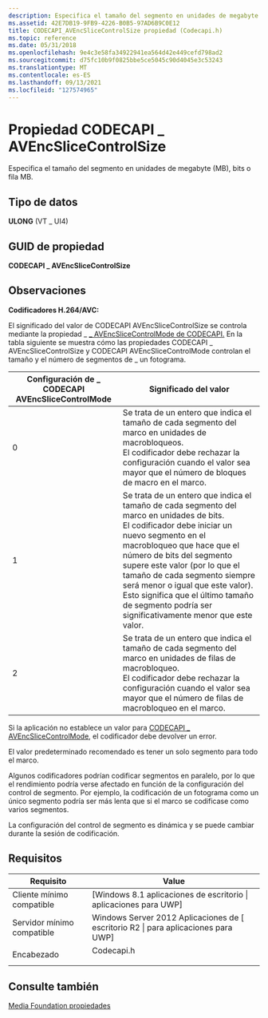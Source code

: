 ```yaml
---
description: Especifica el tamaño del segmento en unidades de megabyte (MB), bits o fila MB.
ms.assetid: 42E7DB19-9FB9-4226-B0B5-97AD6B9C0E12
title: CODECAPI_AVEncSliceControlSize propiedad (Codecapi.h)
ms.topic: reference
ms.date: 05/31/2018
ms.openlocfilehash: 9e4c3e58fa34922941ea564d42e449cefd798ad2
ms.sourcegitcommit: d75fc10b9f0825bbe5ce5045c90d4045e3c53243
ms.translationtype: MT
ms.contentlocale: es-ES
ms.lasthandoff: 09/13/2021
ms.locfileid: "127574965"
---
```

# <a name="codecapi_avencslicecontrolsize-property"></a>Propiedad CODECAPI \_ AVEncSliceControlSize

Especifica el tamaño del segmento en unidades de megabyte (MB), bits o fila MB.

## <a name="data-type"></a>Tipo de datos

**ULONG** (VT \_ UI4)

## <a name="property-guid"></a>GUID de propiedad

**CODECAPI \_ AVEncSliceControlSize**

## <a name="remarks"></a>Observaciones

**Codificadores H.264/AVC:**

El significado del valor de CODECAPI AVEncSliceControlSize se controla mediante la propiedad \_ [ \_ AVEncSliceControlMode de CODECAPI.](codecapi-avencslicecontrolmode.md) En la tabla siguiente se muestra cómo las propiedades CODECAPI \_ AVEncSliceControlSize y CODECAPI AVEncSliceControlMode controlan el tamaño y el número de segmentos de \_ un fotograma.



| Configuración de \_ CODECAPI AVEncSliceControlMode | Significado del valor                                                                                                                                                                                                                                                                                                                                                                                           |
|-----------------------------------------|------------------------------------------------------------------------------------------------------------------------------------------------------------------------------------------------------------------------------------------------------------------------------------------------------------------------------------------------------------------------------------------------------------|
| 0                                       | Se trata de un entero que indica el tamaño de cada segmento del marco en unidades de macrobloqueos. <br/> El codificador debe rechazar la configuración cuando el valor sea mayor que el número de bloques de macro en el marco.<br/>                                                                                                                                                                         |
| 1                                       | Se trata de un entero que indica el tamaño de cada segmento del marco en unidades de bits. <br/> El codificador debe iniciar un nuevo segmento en el macrobloqueo que hace que el número de bits del segmento supere este valor (por lo que el tamaño de cada segmento siempre será menor o igual que este valor). Esto significa que el último tamaño de segmento podría ser significativamente menor que este valor. <br/> |
| 2                                       | Se trata de un entero que indica el tamaño de cada segmento del marco en unidades de filas de macrobloqueo. <br/> El codificador debe rechazar la configuración cuando el valor sea mayor que el número de filas de macrobloqueo en el marco.<br/>                                                                                                                                                                 |



 

Si la aplicación no establece un valor para [CODECAPI \_ AVEncSliceControlMode](codecapi-avencslicecontrolmode.md), el codificador debe devolver un error.

El valor predeterminado recomendado es tener un solo segmento para todo el marco.

Algunos codificadores podrían codificar segmentos en paralelo, por lo que el rendimiento podría verse afectado en función de la configuración del control de segmento. Por ejemplo, la codificación de un fotograma como un único segmento podría ser más lenta que si el marco se codificase como varios segmentos.

La configuración del control de segmento es dinámica y se puede cambiar durante la sesión de codificación.

## <a name="requirements"></a>Requisitos



| Requisito | Value |
|-------------------------------------|---------------------------------------------------------------------------------------|
| Cliente mínimo compatible<br/> | \[Windows 8.1 aplicaciones de escritorio \| aplicaciones para UWP\]<br/>                                   |
| Servidor mínimo compatible<br/> | Windows Server 2012 Aplicaciones de \[ escritorio R2 \| para aplicaciones para UWP\]<br/>                        |
| Encabezado<br/>                   | <dl> <dt>Codecapi.h</dt> </dl> |



## <a name="see-also"></a>Consulte también

<dl> <dt>

[Media Foundation propiedades](media-foundation-properties.md)
</dt> </dl>

 

 




